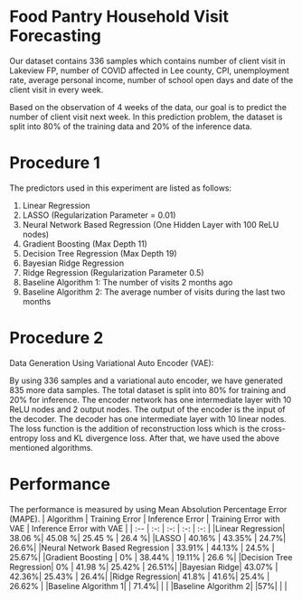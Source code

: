 # Food Pantry Household Visit Forecasting
Our dataset contains 336 samples which contains number of client visit in Lakeview FP, number of COVID affected in Lee county, CPI, unemployment rate, average personal income, number of school open days and date of the client visit in every week. 

Based on the observation of 4 weeks of the data, our goal is to predict the number of client visit next week. In this prediction problem, the dataset is split into 80% of the training data and 20% of the inference data. 

# Procedure 1
The predictors used in this experiment are listed as follows:

1. Linear Regression 
2. LASSO (Regularization Parameter = 0.01)
3. Neural Network Based Regression (One Hidden Layer with 100 ReLU nodes)
4. Gradient Boosting (Max Depth 11)
5. Decision Tree Regression (Max Depth 19)
6. Bayesian Ridge Regression
7. Ridge Regression (Regularization Parameter 0.5)
8. Baseline Algorithm 1: The number of visits 2 months ago
9. Baseline Algorithm 2: The average number of visits during the last two months


# Procedure 2
Data Generation Using Variational Auto Encoder (VAE):

By using 336 samples and a variational auto encoder, we have generated 835 more data samples. The total dataset is split into 80% for training and 20% for inference. The encoder network has one intermediate layer with 10 ReLU nodes and 2 output nodes. The output of the encoder is the input of the decoder. The decoder has one intermediate layer with 10 linear nodes. The loss function is the addition of reconstruction loss which is the cross-entropy loss and KL divergence loss. After that, we have used the above mentioned algorithms.


# Performance	
The performance is measured by using Mean Absolution Percentage Error (MAPE).
| Algorithm | Training Error | Inference Error | Training Error with VAE | Inference Error with VAE | 
| :-- | :-: | :-: | :-: | :-: | 
|Linear Regression| 38.06 %| 45.08 %| 25.45 % | 26.4 %|
|LASSO | 40.16% | 43.35% | 24.7%| 26.6%|
|Neural Network Based Regression | 33.91% | 44.13% | 24.5% | 25.67%|
|Gradient Boosting | 0% | 38.44% | 19.11% | 26.6 %|
|Decision Tree Regression|  0% | 41.98 %| 25.42% | 26.51%|
|Bayesian Ridge| 43.07% | 42.36%| 25.43% | 26.4%|
|Ridge Regression| 41.8% | 41.6%| 25.4% | 26.62% |
|Baseline Algorithm 1| | 71.4%| | |
|Baseline Algorithm 2| |57%| | |



